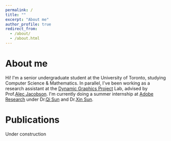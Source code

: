 ```yaml
---
permalink: /
title: ""
excerpt: "About me"
author_profile: true
redirect_from: 
  - /about/
  - /about.html
---
```


About me
======
Hi! I'm a senior undergraduate student at the University of Toronto, studying Computer Science & Mathematics.
In parallel, I've been working as a research assistant at the [Dynamic Graphics Project](https://www.dgp.toronto.edu/) Lab, advised by Prof.[Alec Jacobson](https://www.cs.toronto.edu/~jacobson/). I'm currently doing a summer internship at [Adobe Research](https://research.adobe.com/) under Dr.[Qi Sun](https://qisun.me/) and Dr.[Xin Sun](http://www.sunxin.name/).


Publications
======
Under construction




